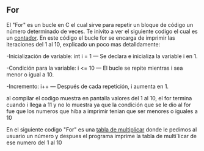 ## For

El "For" es un bucle en C el cual sirve para repetir un bloque de código un número determinado de veces. Te inivito a ver el siguiente codigo el cual es un [contador](contador.c). En este código el bucle for se encarga de imprimir las iteraciones del 1 al 10, explicado un poco mas detalldamente:

-Inicialización de variable: int i = 1 — Se declara e inicializa la variable i en 1.

-Condición para la variable: i <= 10 — El bucle se repite mientras i sea menor o igual a 10.

-Incremento: i++ — Después de cada repetición, i aumenta en 1.

al compilar el codigo muestra en pantalla valores del 1 al 10, el for termina cuando i llega a 11 y no lo muestra ya que la condición que se le dio al for fue que los numeros que hiba a imprimir tenian que ser menores o iguales a 10


En el siguiente codigo "For" es una [tabla de multiplicar](tabla.c) donde le pedimos al usuario un número y despues el programa imprime la tabla de multi´licar de ese numero del 1 al 10